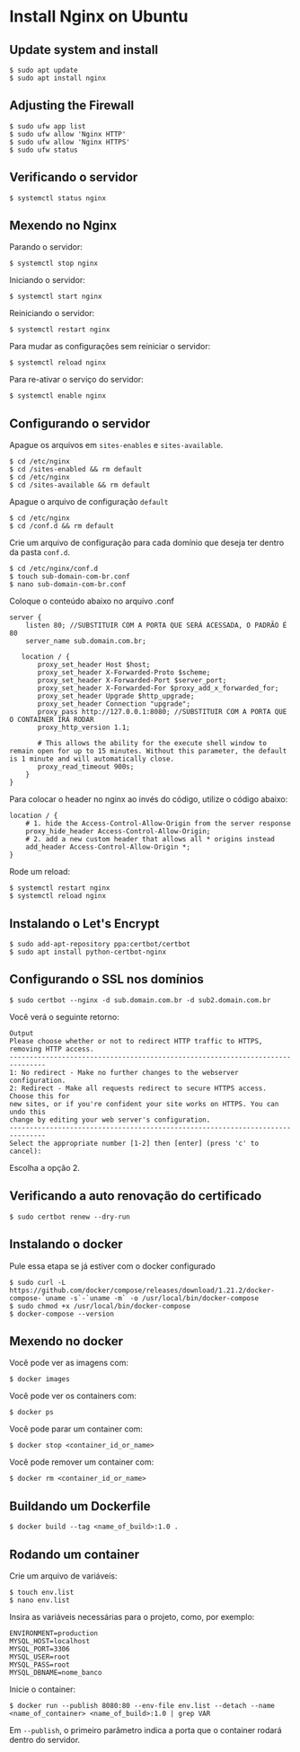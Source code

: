 # Install Nginx on Ubuntu

## Update system and install
```
$ sudo apt update
$ sudo apt install nginx
```

## Adjusting the Firewall

```
$ sudo ufw app list
$ sudo ufw allow 'Nginx HTTP'
$ sudo ufw allow 'Nginx HTTPS'
$ sudo ufw status
```

## Verificando o servidor

```
$ systemctl status nginx
```

## Mexendo no Nginx

Parando o servidor:
```
$ systemctl stop nginx
```

Iniciando o servidor:
```
$ systemctl start nginx
```

Reiniciando o servidor:
```
$ systemctl restart nginx
```

Para mudar as configurações sem reiniciar o servidor:
```
$ systemctl reload nginx
```

Para re-ativar o serviço do servidor:
```
$ systemctl enable nginx
```

## Configurando o servidor

Apague os arquivos em `sites-enables` e `sites-available`.

```
$ cd /etc/nginx
$ cd /sites-enabled && rm default
$ cd /etc/nginx
$ cd /sites-available && rm default
```
Apague o arquivo de configuração `default`

```
$ cd /etc/nginx
$ cd /conf.d && rm default
```

Crie um arquivo de configuração para cada domínio que deseja ter dentro da pasta `conf.d`.

```
$ cd /etc/nginx/conf.d
$ touch sub-domain-com-br.conf
$ nano sub-domain-com-br.conf
```

Coloque o conteúdo abaixo no arquivo .conf

```
server {
    listen 80; //SUBSTITUIR COM A PORTA QUE SERÁ ACESSADA, O PADRÃO É 80
    server_name sub.domain.com.br;

   location / {
       proxy_set_header Host $host;
       proxy_set_header X-Forwarded-Proto $scheme;
       proxy_set_header X-Forwarded-Port $server_port;
       proxy_set_header X-Forwarded-For $proxy_add_x_forwarded_for;
       proxy_set_header Upgrade $http_upgrade;
       proxy_set_header Connection "upgrade";
       proxy_pass http://127.0.0.1:8080; //SUBSTITUIR COM A PORTA QUE O CONTAINER IRÁ RODAR
       proxy_http_version 1.1;

       # This allows the ability for the execute shell window to remain open for up to 15 minutes. Without this parameter, the default is 1 minute and will automatically close.
       proxy_read_timeout 900s;
    }
}
```

Para colocar o header no nginx ao invés do código, utilize o código abaixo:

```
location / {
    # 1. hide the Access-Control-Allow-Origin from the server response
    proxy_hide_header Access-Control-Allow-Origin;
    # 2. add a new custom header that allows all * origins instead
    add_header Access-Control-Allow-Origin *;
}
```

Rode um reload:

```
$ systemctl restart nginx
$ systemctl reload nginx
```

## Instalando o Let's Encrypt

```
$ sudo add-apt-repository ppa:certbot/certbot
$ sudo apt install python-certbot-nginx
```

## Configurando o SSL nos domínios

```
$ sudo certbot --nginx -d sub.domain.com.br -d sub2.domain.com.br
```

Você verá o seguinte retorno:

```
Output
Please choose whether or not to redirect HTTP traffic to HTTPS, removing HTTP access.
-------------------------------------------------------------------------------
1: No redirect - Make no further changes to the webserver configuration.
2: Redirect - Make all requests redirect to secure HTTPS access. Choose this for
new sites, or if you're confident your site works on HTTPS. You can undo this
change by editing your web server's configuration.
-------------------------------------------------------------------------------
Select the appropriate number [1-2] then [enter] (press 'c' to cancel):
```

Escolha a opção 2.

## Verificando a auto renovação do certificado

```
$ sudo certbot renew --dry-run
```

## Instalando o docker

Pule essa etapa se já estiver com o docker configurado

```
$ sudo curl -L https://github.com/docker/compose/releases/download/1.21.2/docker-compose-`uname -s`-`uname -m` -o /usr/local/bin/docker-compose
$ sudo chmod +x /usr/local/bin/docker-compose
$ docker-compose --version
```

## Mexendo no docker

Você pode ver as imagens com:
```
$ docker images
```

Você pode ver os containers com:
```
$ docker ps
```

Você pode parar um container com:
```
$ docker stop <container_id_or_name>
```

Você pode remover um container com:
```
$ docker rm <container_id_or_name>
```

## Buildando um Dockerfile

```
$ docker build --tag <name_of_build>:1.0 .
```

## Rodando um container

Crie um arquivo de variáveis:
```
$ touch env.list
$ nano env.list
```

Insira as variáveis necessárias para o projeto, como, por exemplo:
```
ENVIRONMENT=production
MYSQL_HOST=localhost
MYSQL_PORT=3306
MYSQL_USER=root
MYSQL_PASS=root
MYSQL_DBNAME=nome_banco
```

Inicie o container:
```
$ docker run --publish 8080:80 --env-file env.list --detach --name <name_of_container> <name_of_build>:1.0 | grep VAR
```

Em `--publish`, o primeiro parâmetro indica a porta que o container rodará dentro do servidor.